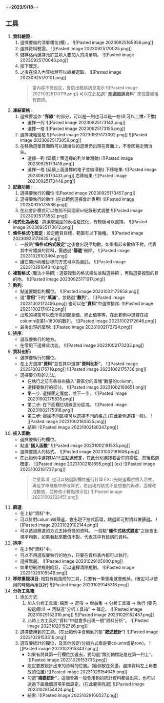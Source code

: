 ==**2023/9/18**==

## 工具
1. **資料驗證** : 
	1. 選擇要做的清單欄位(欄) 。
		![[Pasted image 20230925165956.png]]
	2. 選擇資料驗證。
		![[Pasted image 20230925170025.png]]
	3. 儲存格內選擇允許並填入要加入的清單項。
		![[Pasted image 20230925170046.png]]
	4. 按下確定。
	5. 之後在填入內容物時可以直接選取。
		![[Pasted image 20230925170101.png]]
		> 當內容不符設定，會跳出錯誤訊息提示
		> ![[Pasted image 20230925170119.png]]
		> 可以在此點選" **圈選錯誤資料**" 來檢查哪裡有錯誤。
2. **凍結窗格** :
	1. 選擇要當作 "**界線**" 的部分，可以是一列也可以是一格(此可以上擋+下擋)
		*  選擇一列
			![[Pasted image 20230925173143.png]]
		* 選擇一格
			![[Pasted image 20230925173155.png]]
	2. 選擇凍結窗格
		![[Pasted image 20230925173002.png]]
		![[Pasted image 20230925173056.png]]
	1. 在移動選單頁面時可以讓擋住的選單仍出現在頁面上，不會因捲走而消失。
		* 選擇一列 (延續上面選擇的列並做滑動)
			![[Pasted image 20230925173418.png]]
		* 選擇一格 (延續上面選擇的格子並做滑動)
			下移結果:
			![[Pasted image 20230925173431.png]]
			右移結果:
			![[Pasted image 20230925173446.png]]
3. **記錄功能** :
	1. 選擇要執行的欄位
		![[Pasted image 20230925173457.png]]
	2. 選擇要執行的動作 (在此範例選擇會計專用)
		![[Pasted image 20230925173536.png]]
	3. 在此會計模式可以依照不同國家or紀錄形式調整
		![[Pasted image 20230925173552.png]]
4. **格式化為表格** : 將選取範圍的表格格式化，有模板可以選擇。
	![[Pasted image 20230925173612.png]]
5. **條件格式化設定** : 設定醒目目標，範圍有以下幾種。
	![[Pasted image 20230925173635.png]]
	*  一般點"**條件式格式設定**"之後會出現平均數，如果看起來數值不對，代表其中有錯誤的資料，需透過"**篩選**"刪除。
		![[Pasted image 20231029103404.png]]
	* 讓它顯示明確目標的方式可以為自訂。
		![[Pasted image 20231029104040.png]]
6. **複製格式** (魔法小掃把) : 選要複製的格式欄位並點選掃把 ，再點選要複製的目的地。
	![[Pasted image 20230925171017.png]]
7. **數列:**
	* 點選要開始的欄位。
		![[Pasted image 20231002172659.png]]
	* 選"**常用**"下的"**填滿**"，並點選"**數列**"。
		![[Pasted image 20231002172456.png]]
		也可以在"**資料**"中選擇排序:
		![[Pasted image 20231002174812.png]]
	* 出現的視窗可以改所需的間距值、終止值等等，在此範例中選擇在該column填滿1~1800的數列。
		![[Pasted image 20231002172646.png]]
	* 最後出現的呈現:
		![[Pasted image 20231002172724.png]]
8. **排序:**
	* 選取要執行的地方。
	* 在常用下選擇此功能。
		![[Pasted image 20231002173233.png]]
9. **資料剖析:**
	* 選擇要執行的欄位。
	* 在上方選擇"**資料**"並在其中選擇"**資料剖析**"。
		![[Pasted image 20231002175719.png]]
		![[Pasted image 20231002175736.png]]
	* 選擇要分割的方法。
		* 在執行之前有些往右插入"要區分的區塊"數量的column。
		* 選擇要執行的部分。
			![[Pasted image 20231002180651.png]]
		* 第一步: 選擇固定寬度，並下一步。
			![[Pasted image 20231002175835.png]]
		* 第二步: 在下面欄位切線區分區塊。
			![[Pasted image 20231002175916.png]]
		* 第三步: 根據不同區塊可以選擇不同的格式 (在此範例選擇一般)。
			![[Pasted image 20231002180325.png]]
		* 結果: 
			![[Pasted image 20231002180347.png]]
10. **插入函數**:
	* 選擇要執行的欄位。
	* 點選"**插入函數**"
		![[Pasted image 20231002181535.png]]
	* 選擇要插入的格式。
		![[Pasted image 20231002181606.png]]
	* 在此範例中選擇DATE並點選確定，在此分別選擇要合併的欄位，然後點選確定。
		![[Pasted image 20231002181655.png]]
		(ex)
		![[Pasted image 20231002181737.png]]
		> 注意事項:
		> 也可以點選該欄位進行計算
		> EX: (先點選欄位插入涵式，再從字串框框中修改算式，若出現的格式不是想要的再改，這裡改成數值，並修改小數點標示位)
		> ![[Pasted image 20231002182451.png]]
11. **篩選**:
	* 在上排"資料"中。
	* 可以針對column做篩選，會出現下拉式箭頭，點選即可對資料做篩選。
		![[Pasted image 20231029102144.png]]
	* 可以透過篩選的方式去掉奇怪的資料。
		一般點"**條件式格式設定**"之後會出現平均數，如果看起來數值不對，代表其中有錯誤的資料。
12. **排序**:
	* 在上列"資料"中。
	* 可以不用選取要執行的地方，只要在資料表內都可以執行。
	* 選擇階層。
		![[Pasted image 20231029105000.png]]
	* 如果想刪除規則的話，可以選擇清除規則。
		![[Pasted image 20231029105549.png]]
13. **移除重複項目**: 相對有點風險的工具，只要有一筆重複就會刪掉。(確定可以使用的時機再用就好)
	![[Pasted image 20231029145316.png]]
14. **分析工具箱**:
	1. 添加方式:
		1. 加入分析工具箱: 檔案 -> 選項 -> 增益集 -> 分析工具箱 -> 執行 (要先按這個!!!) -> 再點選"分析工具箱" -> 確定。
		![[Pasted image 20231029152310.png]]
		![[Pasted image 20231029152457.png]]
		2. 此時上方工具列"資料"中就會多出現一個"資料分析"。
		![[Pasted image 20231029152726.png]]
	2. 選擇使用到的工具。(在此範例中會用到的是"**敘述統計**") 
		![[Pasted image 20231029153316.png]]
	3. 選取要統計的欄位，及其他設定(分組方式看是要column或是row)。
		![[Pasted image 20231029153437.png]]
		* 如果有將其第一行欄位加進去，要勾選"類別軸標記是在第一列上"。\
			![[Pasted image 20231029153735.png]]
		* 設定要放統計出來的資料的位置。(範例放在旁邊，選擇資料左上角要放的位置)
			![[Pasted image 20231029154045.png]]
		* 勾選"**摘要統計**"，這個會將一般會用到的統計資料都做出來，也可以透過下面幾個選項多做設定。(在此範例有選)
			![[Pasted image 20231029154424.png]]
		* 結果:
			![[Pasted image 20231029160027.png]]